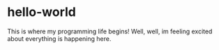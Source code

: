 # hello-world
This is where my programming life begins!
Well, well, im feeling excited about everything is happening here.
